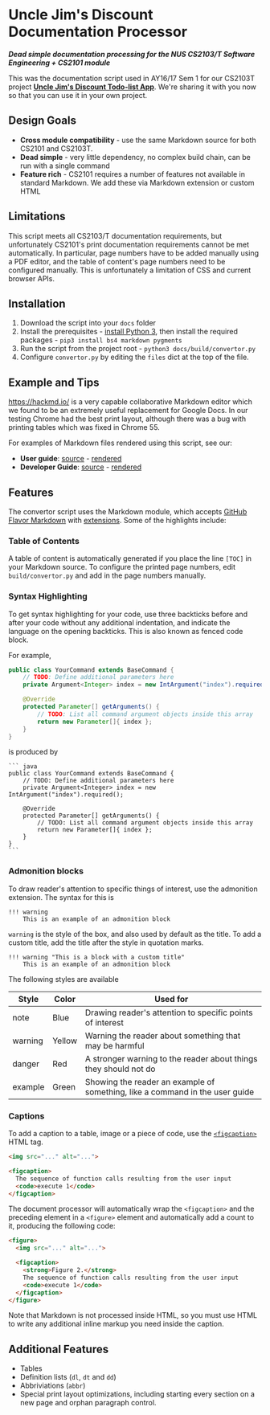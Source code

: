 # Uncle Jim's Discount Documentation Processor 

***Dead simple documentation processing for the NUS CS2103/T Software Engineering + CS2101 module***

This was the documentation script used in AY16/17 Sem 1 for our CS2103T project [**Uncle Jim's Discount Todo-list App**](https://github.com/CS2103AUG2016-W10-C4/main/). We're sharing it with you now so that you can use it in your own project. 

## Design Goals 

- **Cross module compatibility** - use the same Markdown source for both CS2101 and CS2103T. 
- **Dead simple** - very little dependency, no complex build chain, can be run with a single command 
- **Feature rich** - CS2101 requires a number of features not available in standard Markdown. We add these via Markdown extension or custom HTML 

## Limitations 

This script meets all CS2103/T documentation requirements, but unfortunately CS2101's print documentation requirements cannot be met automatically. In particular, page numbers have to be added manually using a PDF editor, and the table of content's page numbers need to be configured manually. This is unfortunately a limitation of CSS and current browser APIs. 

## Installation 

1. Download the script into your `docs` folder 
2. Install the prerequisites - [install Python 3](https://www.python.org/downloads/), then install the required packages - `pip3 install bs4 markdown pygments`
3. Run the script from the project root - `python3 docs/build/convertor.py` 
4. Configure `convertor.py` by editing the `files` dict at the top of the file. 

## Example and Tips

https://hackmd.io/ is a very capable collaborative Markdown editor which we found to be an extremely useful replacement for Google Docs. In our testing Chrome had the best print layout, although there was a bug with printing tables which was fixed in Chrome 55. 

For examples of Markdown files rendered using this script, see our: 

- **User guide**: [source](https://github.com/CS2103AUG2016-W10-C4/main/blob/master/docs/UserGuide.md) - [rendered](https://cs2103aug2016-w10-c4.github.io/main/UserGuide.html)
- **Developer Guide**: [source](https://github.com/CS2103AUG2016-W10-C4/main/blob/master/docs/DeveloperGuide.md) - [rendered](https://cs2103aug2016-w10-c4.github.io/main/DeveloperGuide.html)

## Features 

The convertor script uses the Markdown module, which accepts [GitHub Flavor Markdown](https://guides.github.com/features/mastering-markdown/) with [extensions](https://pythonhosted.org/Markdown/extensions/index.html). Some of the highlights include:

### Table of Contents 

A table of content is automatically generated if you place the line `[TOC]` in your Markdown source. To configure the printed page numbers, edit `build/convertor.py` and add in the page numbers manually. 

### Syntax Highlighting 

To get syntax highlighting for your code, use three backticks before and after your code without any additional indentation, and indicate the language on the opening backticks. This is also known as fenced code block. 

For example, 

``` java
public class YourCommand extends BaseCommand {
    // TODO: Define additional parameters here
    private Argument<Integer> index = new IntArgument("index").required();

    @Override
    protected Parameter[] getArguments() {
        // TODO: List all command argument objects inside this array
        return new Parameter[]{ index };
    }
}
```

is produced by 

    ``` java
    public class YourCommand extends BaseCommand {
        // TODO: Define additional parameters here
        private Argument<Integer> index = new IntArgument("index").required();

        @Override
        protected Parameter[] getArguments() {
            // TODO: List all command argument objects inside this array
            return new Parameter[]{ index };
        }
    }
    ```


### Admonition blocks 

To draw reader's attention to specific things of interest, use the admonition extension. The syntax for this is 

    !!! warning
        This is an example of an admonition block 

`warning` is the style of the box, and also used by default as the title. To add a custom title, add the title after the style in quotation marks. 


    !!! warning "This is a block with a custom title"
        This is an example of an admonition block 

The following styles are available 

Style    | Color    | Used for 
-------- | -------- | --------------------------------------------------
note     | Blue     | Drawing reader's attention to specific points of interest 
warning  | Yellow   | Warning the reader about something that may be harmful 
danger   | Red      | A stronger warning to the reader about things they should not do 
example  | Green    | Showing the reader an example of something, like a command in the user guide 

### Captions 

To add a caption to a table, image or a piece of code, use the [`<figcaption>`](https://developer.mozilla.org/en/docs/Web/HTML/Element/figcaption) HTML tag. 

```html 
<img src="..." alt="...">

<figcaption>
  The sequence of function calls resulting from the user input 
  <code>execute 1</code>
</figcaption>
```

The document processor will automatically wrap the `<figcaption>` and the preceding element in a `<figure>` element and automatically add a count to it, producing the following code:

```html 
<figure>
  <img src="..." alt="...">

  <figcaption>
    <strong>Figure 2.</strong>
    The sequence of function calls resulting from the user input 
    <code>execute 1</code>
  </figcaption>
</figure>
```

Note that Markdown is not processed inside HTML, so you must use HTML to write any additional inline markup you need inside the caption. 

## Additional Features 

- Tables 
- Definition lists (`dl`, `dt` and `dd`)
- Abbriviations (`abbr`) 
- Special print layout optimizations, including starting every section on a new page and orphan paragraph control. 
